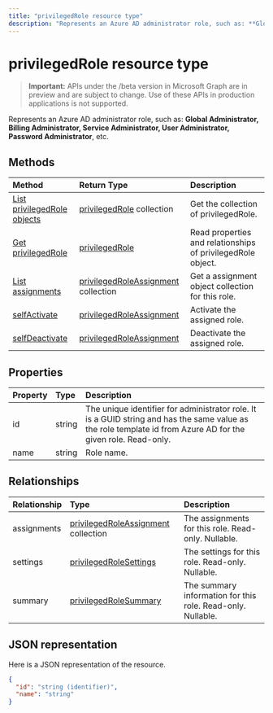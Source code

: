```yaml
---
title: "privilegedRole resource type"
description: "Represents an Azure AD administrator role, such as: **Global Administrator, Billing Administrator, Service Administrator, User Administrator, Password Administrator**, etc."
---
```


# privilegedRole resource type

> **Important:** APIs under the /beta version in Microsoft Graph are in preview and are subject to change. Use of these APIs in production applications is not supported.

Represents an Azure AD administrator role, such as: **Global Administrator, Billing Administrator, Service Administrator, User Administrator, Password Administrator**, etc.


## Methods

| Method		   | Return Type	|Description|
|:---------------|:--------|:----------|
|[List privilegedRole objects](../api/privilegedrole-list.md) | [privilegedRole](privilegedrole.md) collection|Get the collection of privilegedRole.|
|[Get privilegedRole](../api/privilegedrole-get.md) | [privilegedRole](privilegedrole.md) |Read properties and relationships of privilegedRole object.|
|[List assignments](../api/privilegedrole-list-assignments.md) |[privilegedRoleAssignment](privilegedroleassignment.md) collection| Get a assignment object collection for this role.|
|[selfActivate](../api/privilegedrole-selfactivate.md)|[privilegedRoleAssignment](privilegedroleassignment.md)|Activate the assigned role.|
|[selfDeactivate](../api/privilegedrole-selfdeactivate.md)|[privilegedRoleAssignment](privilegedroleassignment.md)|Deactivate the assigned role.|

## Properties
| Property	   | Type	|Description|
|:---------------|:--------|:----------|
|id|string|The unique identifier for administrator role. It is a GUID string and has the same value as the role template id from Azure AD for the given role. Read-only.|
|name|string|Role name.|

## Relationships
| Relationship | Type	|Description|
|:---------------|:--------|:----------|
|assignments|[privilegedRoleAssignment](privilegedroleassignment.md) collection| The assignments for this role. Read-only. Nullable.|
|settings|[privilegedRoleSettings](privilegedrolesettings.md)| The settings for this role. Read-only. Nullable.|
|summary|[privilegedRoleSummary](privilegedrolesummary.md)| The summary information for this role. Read-only. Nullable.|

## JSON representation

Here is a JSON representation of the resource.

<!-- {
  "blockType": "resource",
  "optionalProperties": [

  ],
  "@odata.type": "microsoft.graph.privilegedRole"
}-->

```json
{
  "id": "string (identifier)",
  "name": "string"
}

```

<!-- uuid: 8fcb5dbc-d5aa-4681-8e31-b001d5168d79
2015-10-25 14:57:30 UTC -->
<!-- {
  "type": "#page.annotation",
  "description": "privilegedRole resource",
  "keywords": "",
  "section": "documentation",
  "tocPath": ""
}-->